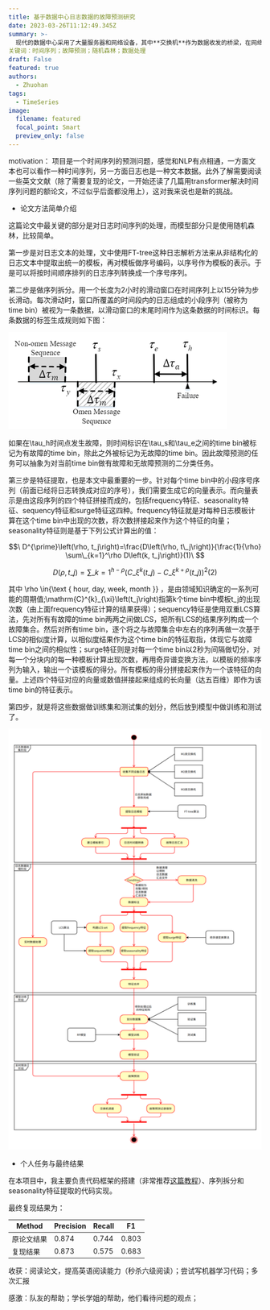 ```yaml
---
title: 基于数据中心日志数据的故障预测研究
date: 2023-03-26T11:12:49.345Z
summary: >-
  现代的数据中心采用了大量服务器和网络设备，其中**交换机**作为数据收发的桥梁，在网络中发挥着重要作用。但在大型数据中心，交换机发生**故障**非常常见，如果不能被及时处理，会带来巨大的损失。因此故障的检测非常重要。现有的容错方案多为故障发生后再处理故障，而本项目旨在通过分析交换机系统日志时间序列，建立机器学习模型主动预测故障，以便于数据中心管理者在故障发生之前就能将故障预先排除。在本项目中，我参与到一个四人小组中，主要的任务是复现一篇该领域的论文：*PreFix: Switch Failure Prediction in Datacenter Networks*.
关键词：时间序列；故障预测；随机森林；数据处理
draft: False
featured: true
authors:
  - Zhuohan
tags:
  - TimeSeries
image:
  filename: featured
  focal_point: Smart
  preview_only: false
---
```

motivation：
项目是一个时间序列的预测问题，感觉和NLP有点相通，一方面文本也可以看作一种时间序列，另一方面日志也是一种文本数据。此外了解需要阅读一些英文文献（除了需要复现的论文，一开始还读了几篇用transformer解决时间序列问题的额论文，不过似乎后面都没用上），这对我来说也是新的挑战。

* 论文方法简单介绍

这篇论文中最关键的部分是对日志时间序列的处理，而模型部分只是使用随机森林，比较简单。

第一步是对日志文本的处理，文中使用FT-tree这种日志解析方法来从非结构化的日志文本中提取出统一的模板，再对模板做序号编码，以序号作为模板的表示。于是可以将按时间顺序排列的日志序列转换成一个序号序列。

第二步是做序列拆分。用一个长度为2小时的滑动窗口在时间序列上以15分钟为步长滑动。每次滑动时，窗口所覆盖的时间段内的日志组成的小段序列（被称为time bin）被视为一条数据，以滑动窗口的末尾时间作为这条数据的时间标识。每条数据的标签生成规则如下图：

![生成数据标签](生成数据标签.png "每条数据的标签生成规则")

如果在\tau_h时间点发生故障，则时间标识在\tau_s和\tau_e之间的time bin被标记为有故障的time bin，除此之外被标记为无故障的time bin。因此故障预测的任务可以抽象为对当前time bin做有故障和无故障预测的二分类任务。

第三步是特征提取，也是本文中最重要的一步。针对每个time bin中的小段序号序列（前面已经将日志转换成对应的序号），我们需要生成它的向量表示。而向量表示是由这段序列的四个特征拼接而成的，包括frequency特征、seasonality特征、sequency特征和surge特征这四种。frequency特征就是对每种日志模板计算在这个time bin中出现的次数，将次数拼接起来作为这个特征的向量；seasonality特征则是基于下列公式计算出的值：

$$\
D^{\prime}\left(\rho, t_j\right)=\frac{D\left(\rho, t\_j\right)}{\frac{1}{\rho} \sum\_{k=1}^\rho D\left(k, t_j\right)}(1)\
$$

$$\
D ( \rho , t \_ { j } ) = \sum \_ { k = 1 } ^ { h - \rho } ( C \_ { \xi } ^ { k } ( t \_ { j } ) - C \_ { \xi } ^ { k + \rho } ( t \_ { j } ) ) ^ { 2 }(2)\
$$

其中 \rho \in{\text { hour, day, week, month }} ，是由领域知识确定的一系列可能的周期值;\mathrm{C}^{k}_{\xi}\left(t_j\right)指第k个time bin中模板t_j的出现次数（由上面frequency特征计算的结果获得）；sequency特征是使用双重LCS算法，先对所有有故障的time bin两两之间做LCS，把所有LCS的结果序列构成一个故障集合。然后对所有time bin，逐个将之与故障集合中左右的序列再做一次基于LCS的相似度计算，以相似度结果作为这个time bin的特征取指，体现它与故障time bin之间的相似性；surge特征则是对每一个time bin以2秒为间隔做切分，对每一个分块内的每一种模板计算出现次数，再用奇异谱变换方法，以模板的频率序列为输入，输出一个该模板的得分。所有模板的得分拼接起来作为一个该特征的向量。上述四个特征对应的向量或数值拼接起来组成的长向量（达五百维）即作为该time bin的特征表示。

第四步，就是将这些数据做训练集和测试集的划分，然后放到模型中做训练和测试了。

![项目总体框架图](项目总体框架图.png "项目总体框架图")

* 个人任务与最终结果

在本项目中，我主要负责代码框架的搭建（非常推荐[这篇教程](https://github.com/chenyuntc/pytorch-book/blob/master/chapter06-best_practice/PyTorch%E5%AE%9E%E6%88%98%E6%8C%87%E5%8D%97.md)）、序列拆分和seasonality特征提取的代码实现。

最终复现结果为：

| Method | Precision | Recall | F1    |
| ------ | --------- | ------ | ----- |
| 原论文结果  | 0.874     | 0.744  | 0.803 |
| 复现结果   | 0.873     | 0.575  | 0.683 |

收获：阅读论文，提高英语阅读能力（秒杀六级阅读）；尝试写机器学习代码；多次汇报

感激：队友的帮助；学长学姐的帮助，他们看待问题的观点；

